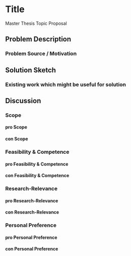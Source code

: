 # Title

Master Thesis Topic Proposal

## Problem Description

### Problem Source / Motivation

## Solution Sketch

### Existing work which might be useful for solution

## Discussion

### Scope

#### pro Scope

#### con Scope

### Feasibility & Competence

#### pro Feasibility & Competence

#### con Feasibility & Competence

### Research-Relevance

#### pro Research-Relevance

#### con Research-Relevance

### Personal Preference

#### pro Personal Preference

#### con Personal Preference
